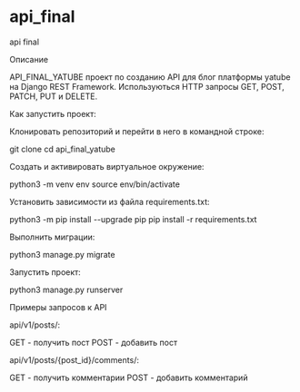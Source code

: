 # api_final

api final

Описание

API_FINAL_YATUBE проект по созданию API для блог платформы yatube на Django REST
Framework. Используються HTTP запросы GET, POST, PATCH, PUT и DELETE.

Как запустить проект:

Клонировать репозиторий и перейти в него в командной строке:

git clone cd api_final_yatube

Cоздать и активировать виртуальное окружение:

python3 -m venv env source env/bin/activate

Установить зависимости из файла requirements.txt:

python3 -m pip install --upgrade pip pip install -r requirements.txt

Выполнить миграции:

python3 manage.py migrate

Запустить проект:

python3 manage.py runserver

Примеры запросов к API

api/v1/posts/:

GET - получить пост POST - добавить пост

api/v1/posts/{post_id}/comments/:

GET - получить комментарии POST - добавить комментарий
